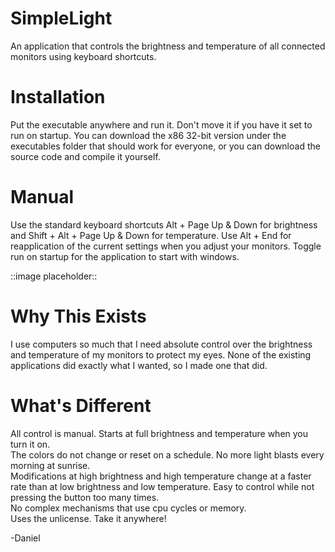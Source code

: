 # SimpleLight
An application that controls the brightness and temperature of all connected monitors using keyboard shortcuts.  

# Installation
Put the executable anywhere and run it.  Don't move it if you have it set to run on startup.  You can download the x86 32-bit version under the executables folder that should work for everyone, or you can download the source code and compile it yourself.  

# Manual
Use the standard keyboard shortcuts Alt + Page Up & Down for brightness and Shift + Alt + Page Up & Down for temperature.  Use Alt + End for reapplication of the current settings when you adjust your monitors.  Toggle run on startup for the application to start with windows.

::image placeholder::

# Why This Exists
I use computers so much that I need absolute control over the brightness and temperature of my monitors to protect my eyes.  None of the existing applications did exactly what I wanted, so I made one that did.

# What's Different
All control is manual.  Starts at full brightness and temperature when you turn it on.  
The colors do not change or reset on a schedule.  No more light blasts every morning at sunrise.  
Modifications at high brightness and high temperature change at a faster rate than at low brightness and low temperature.  Easy to control while not pressing the button too many times.  
No complex mechanisms that use cpu cycles or memory.  
Uses the unlicense.  Take it anywhere!

-Daniel
